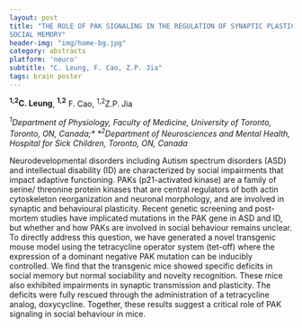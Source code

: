 ```yaml
---
layout: post
title: "THE ROLE OF PAK SIGNALING IN THE REGULATION OF SYNAPTIC PLASTICITY AND
SOCIAL MEMORY"
header-img: "img/home-bg.jpg"
category: abstracts
platform: 'neuro'
subtitle: "C. Leung, F. Cao, Z.P. Jia"
tags: brain poster
---
```

**<sup>1,2</sup>C. Leung**, **<sup>1,2</sup>** F. Cao, <sup>1,2</sup>Z.P. Jia

_<sup>1</sup>Department of Physiology, Faculty of Medicine, University of
Toronto, Toronto, ON, Canada;* *<sup>2</sup>Department of Neurosciences and
Mental Health, Hospital for Sick Children, Toronto, ON, Canada_

Neurodevelopmental disorders including Autism spectrum disorders (ASD)
and intellectual disability (ID) are characterized by social impairments
that impact adaptive functioning. PAKs (p21-activated kinase) are a
family of serine/ threonine protein kinases that are central regulators
of both actin cytoskeleton reorganization and neuronal morphology, and
are involved in synaptic and behavioural plasticity. Recent genetic
screening and post-mortem studies have implicated mutations in the PAK
gene in ASD and ID, but whether and how PAKs are involved in social
behaviour remains unclear. To directly address this question, we have
generated a novel transgenic mouse model using the tetracycline operator
system (tet-off) where the expression of a dominant negative PAK
mutation can be inducibly controlled. We find that the transgenic mice
showed specific deficits in social memory but normal sociability and
novelty recognition. These mice also exhibited impairments in synaptic
transmission and plasticity. The deficits were fully rescued through the
administration of a tetracycline analog, doxycycline. Together, these
results suggest a critical role of PAK signaling in social behaviour in
mice.
